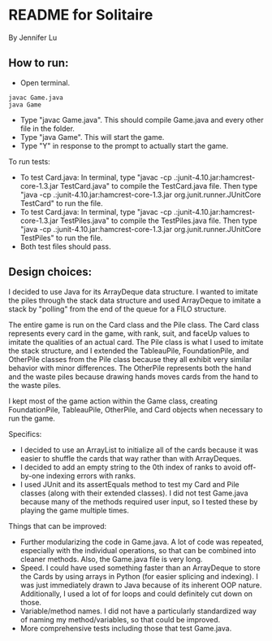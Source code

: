 README for Solitaire
=====

By Jennifer Lu

## How to run: #####

* Open terminal.
```
javac Game.java
java Game
```
* Type "javac Game.java". This should compile Game.java and every other file in the folder.
* Type "java Game". This will start the game.
* Type "Y" in response to the prompt to actually start the game.

To run tests:

* To test Card.java: In terminal, type "javac -cp .:junit-4.10.jar:hamcrest-core-1.3.jar TestCard.java" to compile the TestCard.java file. Then type "java -cp .:junit-4.10.jar:hamcrest-core-1.3.jar org.junit.runner.JUnitCore TestCard" to run the file.
* To test Card.java: In terminal, type "javac -cp .:junit-4.10.jar:hamcrest-core-1.3.jar TestPiles.java" to compile the TestPiles.java file. Then type "java -cp .:junit-4.10.jar:hamcrest-core-1.3.jar org.junit.runner.JUnitCore TestPiles" to run the file.
* Both test files should pass.

## Design choices: #####

I decided to use Java for its ArrayDeque data structure. I wanted to imitate the piles through the stack data structure and used ArrayDeque to imitate a stack by "polling" from the end of the queue for a FILO structure.

The entire game is run on the Card class and the Pile class. The Card class represents every card in the game, with rank, suit, and faceUp values to imitate the qualities of an actual card. The Pile class is what I used to imitate the stack structure, and I extended the TableauPile, FoundationPile, and OtherPile classes from the Pile class because they all exhibit very similar behavior with minor differences. The OtherPile represents both the hand and the waste piles because drawing hands moves cards from the hand to the waste piles.

I kept most of the game action within the Game class, creating FoundationPile, TableauPile, OtherPile, and Card objects when necessary to run the game.

Specifics:
* I decided to use an ArrayList to initialize all of the cards because it was easier to shuffle the cards that way rather than with ArrayDeques.
* I decided to add an empty string to the 0th index of ranks to avoid off-by-one indexing errors with ranks.
* I used JUnit and its assertEquals method to test my Card and Pile classes (along with their extended classes). I did not test Game.java because many of the methods required user input, so I tested these by playing the game multiple times.


Things that can be improved:
* Further modularizing the code in Game.java. A lot of code was repeated, especially with the individual operations, so that can be combined into cleaner methods. Also, the Game.java file is very long.
* Speed. I could have used something faster than an ArrayDeque to store the Cards by using arrays in Python (for easier splicing and indexing). I was just immediately drawn to Java because of its inherent OOP nature. Additionally, I used a lot of for loops and could definitely cut down on those.
* Variable/method names. I did not have a particularly standardized way of naming my method/variables, so that could be improved.
* More comprehensive tests including those that test Game.java.
